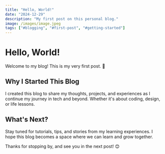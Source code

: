```yaml
---
title: "Hello, World!"
date: "2024-12-29"
description: "My first post on this personal blog."
image: /images/image.jpeg
tags: ["#blogging", "#first-post", "#getting-started"]
---
```


# Hello, World!

Welcome to my blog! This is my very first post. 🎉

## Why I Started This Blog

I created this blog to share my thoughts, projects, and experiences as I continue my journey in tech and beyond. Whether it's about coding, design, or life lessons.

## What's Next?

Stay tuned for tutorials, tips, and stories from my learning experiences. I hope this blog becomes a space where we can learn and grow together.

Thanks for stopping by, and see you in the next post! 😊

